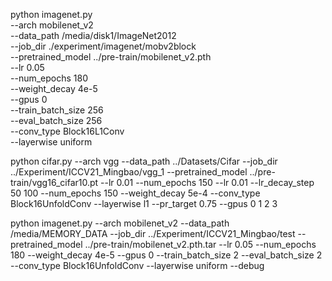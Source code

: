 python imagenet.py \
--arch mobilenet_v2 \
--data_path /media/disk1/ImageNet2012 \
--job_dir ./experiment/imagenet/mobv2block \
--pretrained_model ../pre-train/mobilenet_v2.pth \
--lr 0.05 \
--num_epochs 180 \
--weight_decay 4e-5 \
--gpus 0 \
--train_batch_size 256 \
--eval_batch_size 256 \
--conv_type Block16L1Conv \
--layerwise uniform

python cifar.py --arch vgg --data_path ../Datasets/Cifar --job_dir ../Experiment/ICCV21_Mingbao/vgg_1 --pretrained_model ../pre-train/vgg16_cifar10.pt --lr 0.01 --num_epochs 150 --lr 0.01 --lr_decay_step 50 100 --num_epochs 150 --weight_decay 5e-4 --conv_type Block16UnfoldConv --layerwise l1 --pr_target 0.75 --gpus 0 1 2 3

python imagenet.py --arch mobilenet_v2 --data_path /media/MEMORY_DATA --job_dir ../Experiment/ICCV21_Mingbao/test  --pretrained_model ../pre-train/mobilenet_v2.pth.tar --lr 0.05 --num_epochs 180 --weight_decay 4e-5 --gpus 0 --train_batch_size 2 --eval_batch_size 2 --conv_type Block16UnfoldConv --layerwise uniform --debug
